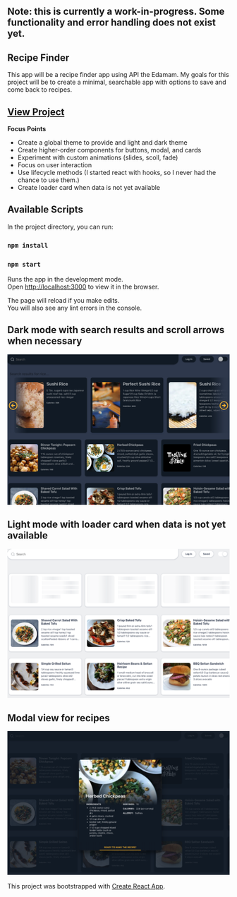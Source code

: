 ## Note: this is currently a work-in-progress. Some functionality and error handling does not exist yet.

## Recipe Finder
This app will be a recipe finder app using API the Edamam. My goals for this project will be to create a minimal, searchable app with options to save and come back to recipes.

## [View Project](https://comealongerica.github.io/recipe-finder-guide/)

**Focus Points**
- Create a global theme to provide and light and dark theme
- Create higher-order components for buttons, modal, and cards
- Experiment with custom animations (slides, scoll, fade)
- Focus on user interaction
- Use lifecycle methods (I started react with hooks, so I never had the chance to use them.)
- Create loader card when data is not yet available 

## Available Scripts

In the project directory, you can run:

### `npm install`
### `npm start`

Runs the app in the development mode.<br>
Open [http://localhost:3000](http://localhost:3000) to view it in the browser.

The page will reload if you make edits.<br>
You will also see any lint errors in the console.

## Dark mode with search results and scroll arrows when necessary 
![Home](screenshots/search-results.png)

## Light mode with loader card when data is not yet available
![Home Light](screenshots/light-with-loader.png)

## Modal view for recipes
![Modal](screenshots/modal.png)

This project was bootstrapped with [Create React App](https://github.com/facebook/create-react-app).
